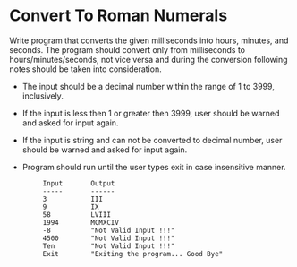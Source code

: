 # Convert To Roman Numerals

 Write program that converts the given milliseconds into hours, minutes, and seconds. The program should convert only from milliseconds to hours/minutes/seconds, not vice versa and during the conversion following notes should be taken into consideration.

 - The input should be a decimal number within the range of 1 to 3999, inclusively.

 - If the input is less then 1 or greater then 3999, user should be warned and asked for input again.

 - If the input is string and can not be converted to decimal number, user should be warned and asked for input again.

 - Program should run until the user types exit in case insensitive manner.

            Input       Output
            -----       ------
            3           III
            9           IX
            58          LVIII
            1994        MCMXCIV
            -8          "Not Valid Input !!!"
            4500        "Not Valid Input !!!"
            Ten         "Not Valid Input !!!"
            Exit        "Exiting the program... Good Bye"

